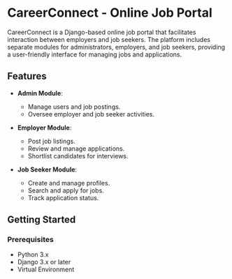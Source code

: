 # CareerConnect - Online Job Portal

CareerConnect is a Django-based online job portal that facilitates interaction between employers and job seekers. The platform includes separate modules for administrators, employers, and job seekers, providing a user-friendly interface for managing jobs and applications.

## Features

- **Admin Module**: 
  - Manage users and job postings.
  - Oversee employer and job seeker activities.
  
- **Employer Module**:
  - Post job listings.
  - Review and manage applications.
  - Shortlist candidates for interviews.

- **Job Seeker Module**:
  - Create and manage profiles.
  - Search and apply for jobs.
  - Track application status.

## Getting Started

### Prerequisites
- Python 3.x
- Django 3.x or later
- Virtual Environment

